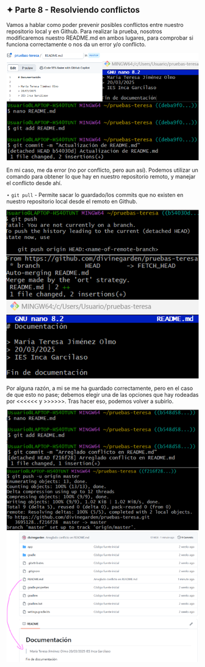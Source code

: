 ## ✦ Parte 8 - Resolviendo conflictos
Vamos a hablar como poder prevenir posibles conflictos entre nuestro repositorio local y en Github. Para realizar la prueba, nosotros modificaremos nuestro README.md en ambos lugares, para comprobar si funciona correctamente o nos da un error y/o conflicto.

![imagen1](https://github.com/divinegarden/pruebas-teresa/blob/master/apuntes/imagenesProyecto/p8/1.png)

En mi caso, me da error (no por conflicto, pero aun así). Podemos utilizar un comando para obtener lo que hay en nuestro repositorio remoto, y manejar el conflicto desde ahí.

⋆ ```git pull``` - Permite sacar lo guardado/los commits que no existen en nuestro repositorio local desde el remoto en Github.

![imagen2](https://github.com/divinegarden/pruebas-teresa/blob/master/apuntes/imagenesProyecto/p8/2.png)

Por alguna razón, a mi se me ha guardado correctamente, pero en el caso de que esto no pase; debemos elegir una de las opciones que hay rodeadas por <<<<<< y >>>>>>. Tras hacer eso, podemos volver a subirlo.

![imagen3](https://github.com/divinegarden/pruebas-teresa/blob/master/apuntes/imagenesProyecto/p8/3.png)
